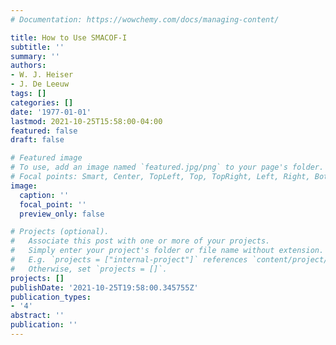 ```yaml
---
# Documentation: https://wowchemy.com/docs/managing-content/

title: How to Use SMACOF-I
subtitle: ''
summary: ''
authors:
- W. J. Heiser
- J. De Leeuw
tags: []
categories: []
date: '1977-01-01'
lastmod: 2021-10-25T15:58:00-04:00
featured: false
draft: false

# Featured image
# To use, add an image named `featured.jpg/png` to your page's folder.
# Focal points: Smart, Center, TopLeft, Top, TopRight, Left, Right, BottomLeft, Bottom, BottomRight.
image:
  caption: ''
  focal_point: ''
  preview_only: false

# Projects (optional).
#   Associate this post with one or more of your projects.
#   Simply enter your project's folder or file name without extension.
#   E.g. `projects = ["internal-project"]` references `content/project/deep-learning/index.md`.
#   Otherwise, set `projects = []`.
projects: []
publishDate: '2021-10-25T19:58:00.345755Z'
publication_types:
- '4'
abstract: ''
publication: ''
---
```

